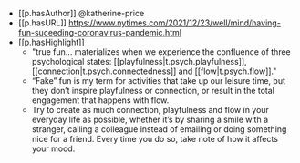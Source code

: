 
- [[p.hasAuthor]] @katherine-price
- [[p.hasURL]] https://www.nytimes.com/2021/12/23/well/mind/having-fun-suceeding-coronavirus-pandemic.html
- [[p.hasHighlight]]
  - "true fun... materializes when we experience the confluence of three psychological states: [[playfulness|t.psych.playfulness]], [[connection|t.psych.connectedness]] and [[flow|t.psych.flow]]."
  - “Fake” fun is my term for activities that take up our leisure time, but they don’t inspire playfulness or connection, or result in the total engagement that happens with flow. 
  - Try to create as much connection, playfulness and flow in your everyday life as possible, whether it’s by sharing a smile with a stranger, calling a colleague instead of emailing or doing something nice for a friend. Every time you do so, take note of how it affects your mood.
